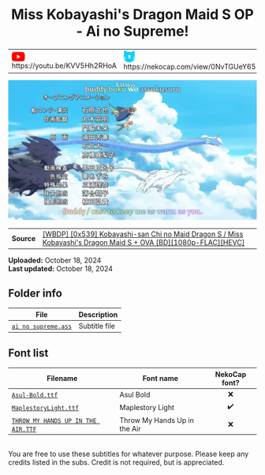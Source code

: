 
<h1 align='center'>Miss Kobayashi's Dragon Maid S OP - Ai no Supreme!</h1>

<table align='center'>
    <tr>
        <td> <img src='../.img/youtube.svg' alt='YouTube' width=27 align='center'> &nbsp https://youtu.be/KVV5Hh2RHoA </td>
        <td> <img src='../.img/nekocap.svg' alt='NekoCap' width=23 align='center'> &nbsp https://nekocap.com/view/0NvTGUeY65 </td>
    </tr>
</table>

[![](./preview.webp)](https://www.youtube.com/watch?v=KVV5Hh2RHoA&nekocap=0NvTGUeY65)

<table align='center'>
    <tr>
        <!-- Source -->
        <td><b>Source</b></td>
        <!--  [[WBDP] [0x539] Kobayashi-san Chi no Maid Dragon S / Miss Kobayashi's Dragon Maid S + OVA [BD][1080p-FLAC][HEVC]](https://nyaa.si/view/1572678) -->
        <td><a href="https://nyaa.si/view/1572678">[WBDP] [0x539] Kobayashi-san Chi no Maid Dragon S / Miss Kobayashi's Dragon Maid S + OVA [BD][1080p-FLAC][HEVC]</a></td>
    </tr>
</table>

**Uploaded:** October 18, 2024  
**Last updated:** October 18, 2024

<!-- Description goes here -->

## Folder info

| File | Description |
| ---- | ----------- |
[`ai no supreme.ass`](ai%20no%20supreme.ass) | Subtitle file |

## Font list

| Filename | Font name | NekoCap font? |
| ---- | ---- | :--: |
 [`Asul-Bold.ttf`](./fonts/Asul-Bold.ttf) | Asul Bold | ❌ |
 [`MaplestoryLight.ttf`](https://github.com/abrokecube/subtitles-fonts/tree/main/NekoCap%20fonts/MaplestoryLight.ttf) | Maplestory Light | ✔️ |
 [`THROW MY HANDS UP IN THE AIR.TTF`](./fonts/THROW%20MY%20HANDS%20UP%20IN%20THE%20AIR.TTF) | Throw My Hands Up in the Air | ❌ |

<!-- Permissions -->
## 
You are free to use these subtitles for whatever purpose. Please keep any credits listed in the subs. Credit is not required, but is appreciated.
